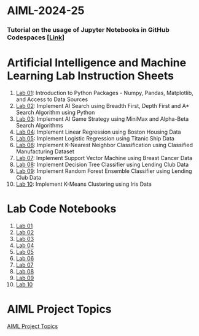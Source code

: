 # AIML-2024-25
### Tutorial on the usage of Jupyter Notebooks in GitHub Codespaces [[Link](https://youtu.be/PCQB_h8Z3j0)]
# Artificial Intelligence and Machine Learning Lab Instruction Sheets
1. [Lab 01](https://github.com/2303A51887/AIML--2025/blob/main/AIML_A1.pdf): Introduction to Python Packages - Numpy, Pandas, Matplotlib, and Access to Data Sources
1. [Lab 02](https://github.com/2303A51887/AIML--2025/blob/main/AIML_A2.pdf): Implement AI Search using Breadth First, Depth First and A* Search Algorithm using Python
1. [Lab 03](https://github.com/2303A51887/AIML--2025/blob/main/AIML_A3%20(3).pdf): Implement AI Game Strategy using MiniMax and Alpha-Beta Search Algorithms
1. [Lab 04](https://github.com/2303A51887/AIML--2025/blob/main/AIML_A4%20(1).pdf): Implement Linear Regression using Boston Housing Data
1. [Lab 05](https://github.com/kirankumareranki/AIML-2025/blob/main/AIML_A5.pdf): Implement Logistic Regression using Titanic Ship Data
1. [Lab 06](https://github.com/kirankumareranki/AIML-2025/blob/main/AIML_A6.pdf): Implement K-Nearest Neighbor Classification using Classified Manufacturing Dataset
1. [Lab 07](https://github.com/kirankumareranki/AIML-2025/blob/main/AIML_A7.pdf): Implement Support Vector Machine using Breast Cancer Data
1. [Lab 08](https://github.com/kirankumareranki/AIML-2025/blob/main/AIML_A8.pdf): Implement Decision Tree Classifier using Lending Club Data
1. [Lab 09](https://github.com/kirankumareranki/AIML-2025/blob/main/AIML_A9.pdf): Implement Random Forest Ensemble Classifier using Lending Club Data
1. [Lab 10](https://github.com/kirankumareranki/AIML-2025/blob/main/AIML_A10.pdf): Implement K-Means Clustering using Iris Data


# Lab Code Notebooks
1. [Lab 01](https://github.com/2303A51887/AIML--2025/blob/main/Lab_01.ipynb)
2. [Lab 02](https://github.com/2303A51887/AIML--2025/blob/main/Lab_02.ipynb)
3. [Lab 03](https://github.com/2303A51887/AIML--2025/blob/main/Lab_03.ipynb)
4. [Lab 04](https://github.com/2303A51887/AIML--2025/blob/main/Lab_04.ipynb)
5. [Lab 05](https://github.com/2303A51887/AIML--2025/blob/main/Lab05_AIML.ipynb)
6. [Lab 06](https://github.com/kirankumareranki/AIML-2025/blob/main/Lab06-AIML.ipynb)
7. [Lab 07](https://github.com/kirankumareranki/AIML-2025/blob/main/Lab07-AIML.ipynb)
8. [Lab 08](https://github.com/kirankumareranki/AIML-2025/blob/main/Lab08-AIML.ipynb)
9. [Lab 09](https://github.com/kirankumareranki/AIML-2025/blob/main/Lab09-AIML.ipynb)
10. [Lab 10](https://github.com/kirankumareranki/AIML-2025/blob/main/Lab10-AIML.ipynb)
    
# AIML Project Topics 
[AIML Project Topics](https://github.com/kirankumareranki/AIML-2023/blob/main/projects.pdf)

